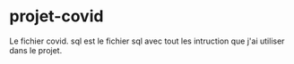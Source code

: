 # projet-covid
Le fichier covid. sql est le fichier sql avec tout les intruction que j'ai utiliser dans le projet.
